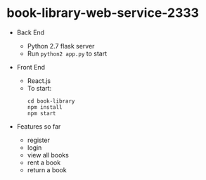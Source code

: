 # book-library-web-service-2333

- Back End

    - Python 2.7 flask server
    - Run `python2 app.py` to start
    
- Front End

    - React.js
    - To start:
        ```
        cd book-library
        npm install
        npm start
        ```
       
- Features so far

    - register
    - login
    - view all books
    - rent a book
    - return a book